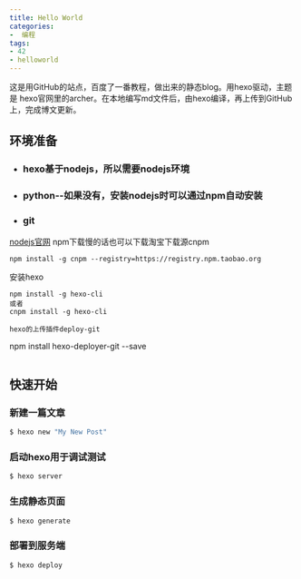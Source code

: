 ```yaml
---
title: Hello World
categories:
-  编程
tags:
- 42
- helloworld
---
```

这是用GitHub的站点，百度了一番教程，做出来的静态blog。用hexo驱动，主题是 hexo官网里的archer。在本地编写md文件后，由hexo编译，再上传到GitHub上，完成博文更新。

## 环境准备
- ### hexo基于nodejs，所以需要nodejs环境
- ### python--如果没有，安装nodejs时可以通过npm自动安装
- ### git

[nodejs官网](https://nodejs.org/en/)
npm下载慢的话也可以下载淘宝下载源cnpm
```
npm install -g cnpm --registry=https://registry.npm.taobao.org
```

安装hexo
```
npm install -g hexo-cli
或者
cnpm install -g hexo-cli

hexo的上传插件deploy-git
```
npm install hexo-deployer-git --save
```

```
## 快速开始

### 新建一篇文章

``` bash
$ hexo new "My New Post"
```

### 启动hexo用于调试测试

``` bash
$ hexo server
```

### 生成静态页面

``` bash
$ hexo generate
```

### 部署到服务端

``` bash
$ hexo deploy
```
